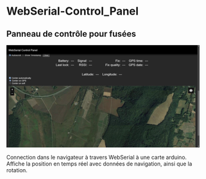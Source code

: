 # WebSerial-Control_Panel

## Panneau de contrôle pour fusées

![Banane](assets\banner.png)

Connection dans le navigateur à travers WebSerial à une carte arduino. Affiche la position en temps réel avec données de navigation, ainsi que la rotation.